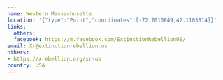 ```yaml
---
name: Western Massachusetts
location: '{"type":"Point","coordinates":[-72.7010849,42.1103814]}'
links:
  others: 
  facebook: https://m.facebook.com/ExtinctionRebellionUS/
email: Xr@extinctionrebellion.us
others:
- https://xrebellion.org/xr-us
country: USA
---
```

